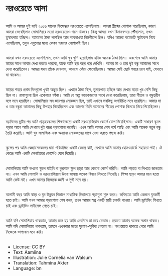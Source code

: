 # নরওয়েতে আসা

##
আমি ও আমার দুই ভাই ২০১৬ সালের ডিসেম্বরে নরওয়েতে এসেছিলাম। আমরা গ্রীষ্মের পোশাক পরেছিলাম, কারণ আমরা ভেবেছিলাম সোমালিয়ার মতো নরওয়েতেও গরম থাকবে। কিন্তু আমরা যখন বিমানবন্দরে পৌঁছালাম, তখন তুষারপাত হচ্ছিল। আমাদের ঠান্ডা লাগছিল আর আবহাওয়া হিমশীতল ছিল। যদিও আমরা কয়েকটি স্যুটকেস নিয়ে এসেছিলাম, তবুও এগুলোর মধ্যে কেবল গরমের পোশাকই ছিল।

##
আমরা যখন নরওয়েতে এসেছিলাম, তখন আমি খুব খুশি হয়েছিলাম যদিও অনেক ঠান্ডা ছিল। অবশেষে আমি আমার মায়ের সাথে আবার দেখা করতে পারবো, যাকে আমি ছয় বছর ধরে দেখিনি। আমার মা ও তার দুই বন্ধু আমাদের সাথে দেখা করেছিলেন। আমরা যখন তাঁকে দেখলাম, আনন্দে কেঁদে ফেলেছিলাম। আমরা সেই ছোট শহরে চলে যাই, যেখানে মা থাকেন।

##
মায়ের শহরে প্রথম দিনগুলো খুবই অদ্ভুত ছিল। এখানে ঠান্ডা ছিল, তুষারপাত হচ্ছিল আর দেখার মতো খুব বেশি কিছু ছিল না। রাস্তাগুলো ছিল একেবারে ফাঁকা। আমি যে অল্প কয়েকজনের সাথে দেখা করেছিলাম, তারা শীতল ও বন্ধুত্বহীন বলে মনে হয়েছিল। সোমালিয়ায় সব জায়গায় লোকজন ছিল, তাই এখানে সবকিছু অপরিচিত মনে হয়েছিল। আমার মা ও তার বন্ধুরা আমাদের কিছু উপহার দিয়েছিলেন এবং তারপর তিনি আমাদের শীতের পোশাক কিনতে নিয়ে গিয়েছিলেন।

##
বড়দিনের ছুটির পর আমি প্রাপ্তবয়স্কদের শিক্ষাকেন্দ্রে একটি নরওয়েজিয়ান কোর্সে যোগ দিয়েছিলাম। একটি সাধারণ স্কুলে পড়ার আগে আমি সেখানে দুই বছর পড়াশোনা করেছি। এখন আমি আমার শেষ বর্ষে আছি এবং আমি অনেক নতুন বন্ধু তৈরি করেছি। আমি খুব সামাজিক এবং অন্যান্য লোকজনের সাথে দেখা করতে পছন্দ করি।

##
স্কুলের পর আমি স্বেচ্ছাসেবকদের দ্বারা পরিচালিত একটি কেন্দ্রে যাই, যেখানে আমি আমার হোমওয়ার্কে সহায়তা পাই। ঐ কেন্দ্রে আমি একটি সেলাইয়ের কোর্সেও যোগ দিয়েছি।

##
সোমালিয়ায় আমি কখনো স্কুলে যাইনি বা কুরআন স্কুল ছাড়া আর কোনো কোর্স করিনি। আমি পড়তে বা লিখতে জানতাম না। এখন আমি সোমালি ও নরওয়েজিয়ান উভয় ভাষায় অনেক বিষয়ে লিখতে শিখেছি। শিক্ষা ছাড়া আমার মনে হতো আমি কেউ নই। এখন আমার নিজেকে জ্ঞানী ও সুখী মনে হয়।

##
আগামী বছর আমি স্বাস্থ্য ও যুব উন্নয়ন বিভাগে মাধ্যমিক বিদ্যালয়ে পড়াশুনা শুরু করব। ভবিষ্যতে আমি একজন যুবকর্মী হতে চাই। আমি যখন আমার পড়াশোনা শেষ করব, তখন আমার স্বপ্ন একটি স্থায়ী চাকরি পাওয়া। আমি ড্রাইভিং শিখতে চাই এবং ড্রাইভিং লাইসেন্স পেতে চাই।

##
আমি যদি সোমালিয়ায় থাকতাম, আমার মনে হয় আমি এতদিনে মা হয়ে যেতাম। হয়তো আমার অনেক সন্তান থাকত। আমি যদি সোমালিয়ায় থাকতাম, তাহলে এখনকার মতো সুযোগ-সুবিধা পেতাম না। নরওয়েতে থাকতে পেরে আমি নিজেকে ভাগ্যবান মনে করি।

##
* License: CC BY
* Text: Aamiina
* Illustration: Julie Cornelia van Walsum
* Translation: Tahmina Akter
* Language: bn
